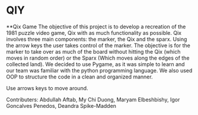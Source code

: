 # QIY
**Qix Game 
The objective of this project is to develop a recreation of the 1981 puzzle video game, Qix with as much functionality as possible. Qix involves three main components: the marker, the Qix and the sparx. Using the arrow keys the user takes control of the marker. The objective is for the marker to take over as much of the board without hitting the Qix (which moves in random order) or the Sparx (Which moves along the edges of the collected land). We decided to use Pygame, as it was simple to learn and our team was familiar with the python programming language. We also used OOP to structure the code in a clean and organized manner.

Use arrows keys to move around.

Contributers: Abdullah Aftab, My Chi Duong, Maryam Elbeshbishy, Igor Goncalves Penedos, Deandra Spike-Madden
